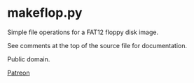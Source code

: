 # makeflop.py

Simple file operations for a FAT12 floppy disk image.

See comments at the top of the source file for documentation.

Public domain.

[Patreon](https://www.patreon.com/rainwarrior)
